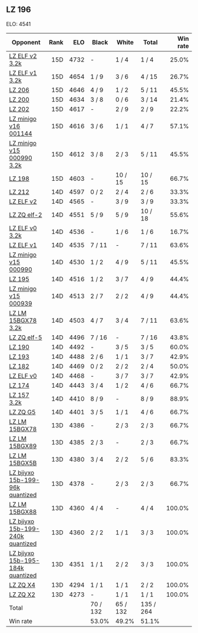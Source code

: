 ## LZ 196 ##

ELO: 4541

Opponent | Rank | ELO | Black | White | Total | Win rate
---------|-----:|----:|-------|-------|-------|-------:
[LZ ELF v2 3.2k](LZ%20ELF%20v2%203.2k.md) | 15D | 4732 | - | 1 / 4 | 1 / 4 | 25.0%
[LZ ELF v1 3.2k](LZ%20ELF%20v1%203.2k.md) | 15D | 4654 | 1 / 9 | 3 / 6 | 4 / 15 | 26.7%
[LZ 206](LZ%20206.md) | 15D | 4646 | 4 / 9 | 1 / 2 | 5 / 11 | 45.5%
[LZ 200](LZ%20200.md) | 15D | 4634 | 3 / 8 | 0 / 6 | 3 / 14 | 21.4%
[LZ 202](LZ%20202.md) | 15D | 4617 | - | 2 / 9 | 2 / 9 | 22.2%
[LZ minigo v16 001144](LZ%20minigo%20v16%20001144.md) | 15D | 4616 | 3 / 6 | 1 / 1 | 4 / 7 | 57.1%
[LZ minigo v15 000990 3.2k](LZ%20minigo%20v15%20000990%203.2k.md) | 15D | 4612 | 3 / 8 | 2 / 3 | 5 / 11 | 45.5%
[LZ 198](LZ%20198.md) | 15D | 4603 | - | 10 / 15 | 10 / 15 | 66.7%
[LZ 212](LZ%20212.md) | 14D | 4597 | 0 / 2 | 2 / 4 | 2 / 6 | 33.3%
[LZ ELF v2](LZ%20ELF%20v2.md) | 14D | 4565 | - | 3 / 9 | 3 / 9 | 33.3%
[LZ ZQ elf-2](LZ%20ZQ%20elf-2.md) | 14D | 4551 | 5 / 9 | 5 / 9 | 10 / 18 | 55.6%
[LZ ELF v0 3.2k](LZ%20ELF%20v0%203.2k.md) | 14D | 4536 | - | 1 / 6 | 1 / 6 | 16.7%
[LZ ELF v1](LZ%20ELF%20v1.md) | 14D | 4535 | 7 / 11 | - | 7 / 11 | 63.6%
[LZ minigo v15 000990](LZ%20minigo%20v15%20000990.md) | 14D | 4530 | 1 / 2 | 4 / 9 | 5 / 11 | 45.5%
[LZ 195](LZ%20195.md) | 14D | 4516 | 1 / 2 | 3 / 7 | 4 / 9 | 44.4%
[LZ minigo v15 000939](LZ%20minigo%20v15%20000939.md) | 14D | 4513 | 2 / 7 | 2 / 2 | 4 / 9 | 44.4%
[LZ LM 15BGX78 3.2k](LZ%20LM%2015BGX78%203.2k.md) | 14D | 4503 | 4 / 7 | 3 / 4 | 7 / 11 | 63.6%
[LZ ZQ elf-5](LZ%20ZQ%20elf-5.md) | 14D | 4496 | 7 / 16 | - | 7 / 16 | 43.8%
[LZ 190](LZ%20190.md) | 14D | 4492 | - | 3 / 5 | 3 / 5 | 60.0%
[LZ 193](LZ%20193.md) | 14D | 4488 | 2 / 6 | 1 / 1 | 3 / 7 | 42.9%
[LZ 182](LZ%20182.md) | 14D | 4469 | 0 / 2 | 2 / 2 | 2 / 4 | 50.0%
[LZ ELF v0](LZ%20ELF%20v0.md) | 14D | 4468 | - | 3 / 7 | 3 / 7 | 42.9%
[LZ 174](LZ%20174.md) | 14D | 4443 | 3 / 4 | 1 / 2 | 4 / 6 | 66.7%
[LZ 157 3.2k](LZ%20157%203.2k.md) | 14D | 4410 | 8 / 9 | - | 8 / 9 | 88.9%
[LZ ZQ G5](LZ%20ZQ%20G5.md) | 14D | 4401 | 3 / 5 | 1 / 1 | 4 / 6 | 66.7%
[LZ LM 15BGX78](LZ%20LM%2015BGX78.md) | 13D | 4386 | - | 2 / 3 | 2 / 3 | 66.7%
[LZ LM 15BGX89](LZ%20LM%2015BGX89.md) | 13D | 4385 | 2 / 3 | - | 2 / 3 | 66.7%
[LZ LM 15BGX5B](LZ%20LM%2015BGX5B.md) | 13D | 4380 | 3 / 4 | 2 / 2 | 5 / 6 | 83.3%
[LZ bjiyxo 15b-199-96k quantized](LZ%20bjiyxo%2015b-199-96k%20quantized.md) | 13D | 4378 | - | 2 / 3 | 2 / 3 | 66.7%
[LZ LM 15BGX88](LZ%20LM%2015BGX88.md) | 13D | 4360 | 4 / 4 | - | 4 / 4 | 100.0%
[LZ bjiyxo 15b-199-240k quantized](LZ%20bjiyxo%2015b-199-240k%20quantized.md) | 13D | 4360 | 2 / 2 | 1 / 1 | 3 / 3 | 100.0%
[LZ bjiyxo 15b-195-184k quantized](LZ%20bjiyxo%2015b-195-184k%20quantized.md) | 13D | 4351 | 1 / 1 | 2 / 2 | 3 / 3 | 100.0%
[LZ ZQ X4](LZ%20ZQ%20X4.md) | 13D | 4294 | 1 / 1 | 1 / 1 | 2 / 2 | 100.0%
[LZ ZQ X2](LZ%20ZQ%20X2.md) | 13D | 4273 | - | 1 / 1 | 1 / 1 | 100.0%
Total | | | 70 / 132 | 65 / 132 | 135 / 264 | 
Win rate| | | 53.0% | 49.2% | 51.1% | 

